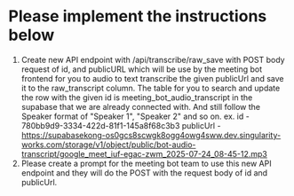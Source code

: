 # Please implement the instructions below
1. Create new API endpoint with /api/transcribe/raw_save with POST body request of id, and publicURL which will be use by the meeting bot frontend for you to audio to text transcribe the given publicUrl and save it to the raw_transcript column. The table for you to search and update the row with the given id is meeting_bot_audio_transcript in the supabase that we are already connected with. And still follow the Speaker format of "Speaker 1", "Speaker 2" and so on. 
    ex. id - 780bb9d9-3334-422d-81f1-145a8f68c3b3
        publicUrl - https://supabasekong-os0gcs8scwgk8ogg4owg4sww.dev.singularity-works.com/storage/v1/object/public/bot-audio-transcript/google_meet_iuf-egac-zwm_2025-07-24_08-45-12.mp3
2. Please create a prompt for the meeting bot team to use this new API endpoint and they will do the POST with the request body of id and publicUrl.